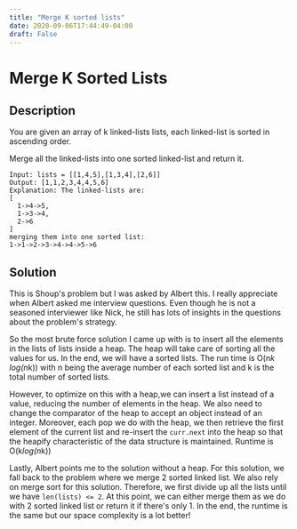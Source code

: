 ```yaml
---
title: "Merge K sorted lists"
date: 2020-09-06T17:44:49-04:00
draft: False
---
```


# Merge K Sorted Lists

## Description
You are given an array of k linked-lists lists, each linked-list is sorted in ascending order.

Merge all the linked-lists into one sorted linked-list and return it.

```
Input: lists = [[1,4,5],[1,3,4],[2,6]]
Output: [1,1,2,3,4,4,5,6]
Explanation: The linked-lists are:
[
  1->4->5,
  1->3->4,
  2->6
]
merging them into one sorted list:
1->1->2->3->4->4->5->6
```

## Solution
This is Shoup's problem but I was asked by Albert this. I really
appreciate when Albert asked me interview questions. Even though
he is not a seasoned interviewer like Nick, he still has lots of
insights in the questions about the problem's strategy.

So the most brute force solution I came up with is to insert
all the elements in the lists of lists inside a heap. The heap
will take care of sorting all the values for us. In the end,
we will have a sorted lists. The run time is O(n*k log(n*k))
with n being the average number of each sorted list and k
is the total number of sorted lists.

However, to optimize on this with a heap,we can insert a list
instead of a value, reducing the number of elements in the heap.
We also need to change the comparator of the heap to accept
an object instead of an integer. Moreover, each pop we do with
the heap, we then retrieve the first element of the current list
and re-insert the `curr.next` into the heap so that the heapify
characteristic of the data structure is maintained. Runtime is
O(k*log(n*k))

Lastly, Albert points me to the solution without a heap. For
this solution, we fall back to the problem where we merge 2 sorted
linked list. We also rely on merge sort for this solution. Therefore,
we first divide up all the lists until we have `len(lists) <= 2`.
At this point, we can either merge them as we do with 2 sorted linked
list or return it if there's only 1. In the end, the runtime
is the same but our space complexity is a lot better!

